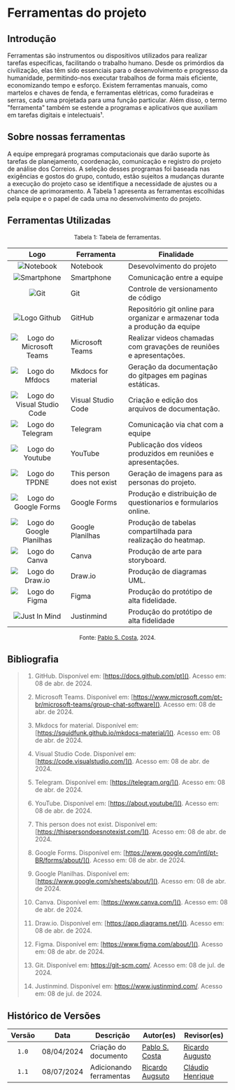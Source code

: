 # Ferramentas do projeto

## Introdução

Ferramentas são instrumentos ou dispositivos utilizados para realizar tarefas específicas, facilitando o trabalho humano. Desde os primórdios da civilização, elas têm sido essenciais para o desenvolvimento e progresso da humanidade, permitindo-nos executar trabalhos de forma mais eficiente, economizando tempo e esforço. Existem ferramentas manuais, como martelos e chaves de fenda, e ferramentas elétricas, como furadeiras e serras, cada uma projetada para uma função particular. Além disso, o termo "ferramenta" também se estende a programas e aplicativos que auxiliam em tarefas digitais e intelectuais¹.

## Sobre nossas ferramentas

A equipe empregará programas computacionais que darão suporte às tarefas de planejamento, coordenação, comunicação e registro do projeto de análise dos Correios. A seleção desses programas foi baseada nas exigências e gostos do grupo, contudo, estão sujeitos a mudanças durante a execução do projeto caso se identifique a necessidade de ajustes ou a chance de aprimoramento. A Tabela 1 apresenta as ferramentas escolhidas pela equipe e o papel de cada uma no desenvolvimento do projeto.

## Ferramentas Utilizadas

<font size="2"><p style="text-align: center">Tabela 1: Tabela de ferramentas.</p></font>

<center class="img_ferramentas">

| Logo | Ferramenta | Finalidade |
| :--: | ---------- | ---------- |
| ![Notebook](../assets/ferramentas/notebook.jpg) | Notebook | Desevolvimento do projeto|
| ![Smartphone](../assets/ferramentas/celular.jpg) | Smartphone | Comunicação entre a equipe |
| ![Git](../assets/ferramentas/git.png) | Git | Controle de versionamento de código |
| ![Logo Github](../assets/ferramentas/github.png) | GitHub | Repositório git online para organizar e armazenar toda a produção da equipe |
| ![Logo do Microsoft Teams](../assets/ferramentas/teams.png) | Microsoft Teams | Realizar videos chamadas com gravações de reuniões e apresentações. |
| ![Logo do Mfdocs](../assets/ferramentas/mkdocs.svg) | Mkdocs for material | Geração da documentação do gitpages em paginas estáticas. |
| ![Logo do Visual Studio Code](../assets/ferramentas/vscode.png) | Visual Studio Code | Criação e edição dos arquivos de documentação. |
| ![Logo do Telegram](../assets/ferramentas/telegram.png) | Telegram | Comunicação via chat com a equipe |
| ![Logo do Youtube](../assets/ferramentas/youtube.png) | YouTube | Publicação dos vídeos produzidos em reuniões e apresentações. |
| ![Logo do TPDNE](../assets/ferramentas/personnotexist.jpg) | This person does not exist | Geração de imagens para as personas do projeto. |
| ![Logo do Google Forms](../assets/ferramentas/forms.svg) | Google Forms | Produção e distribuição de questionarios e formularios online. |
| ![Logo do Google Planilhas](../assets/ferramentas/sheets.svg) | Google Planilhas | Produção de tabelas compartilhada para realização do heatmap. |
| ![Logo do Canva](../assets/ferramentas/canva.png) | Canva | Produção de arte para storyboard. |
| ![Logo do Draw.io](../assets/ferramentas/drawio.png) | Draw.io | Produção de diagramas UML. |
| ![Logo do Figma](../assets/ferramentas/figma.png) | Figma | Produção do protótipo de alta fidelidade. |
| ![Just In Mind](../assets/ferramentas/justinmind.png) | Justinmind | Produção do protótipo de alta fidelidade |

</center>

<font size="2"><p style="text-align: center">Fonte: [Pablo S. Costa](https://github.com/pabloheika), 2024.</p></font>

## Bibliografia

> 1. GitHub. Disponível em: [https://docs.github.com/pt](). Acesso em: 08 de abr. de 2024.
>
> 2. Microsoft Teams. Disponível em: [https://www.microsoft.com/pt-br/microsoft-teams/group-chat-software](). Acesso em: 08 de abr. de 2024.
>
> 3. Mkdocs for material. Disponível em: [https://squidfunk.github.io/mkdocs-material/](). Acesso em: 08 de abr. de 2024.
>
> 4. Visual Studio Code. Disponível em: [https://code.visualstudio.com/](). Acesso em: 08 de abr. de 2024.
>
> 5. Telegram. Disponível em: [https://telegram.org/](). Acesso em: 08 de abr. de 2024.
>
> 6. YouTube. Disponível em: [https://about.youtube/](). Acesso em: 08 de abr. de 2024.
>
> 7. This person does not exist. Disponível em: [https://thispersondoesnotexist.com/](). Acesso em: 08 de abr. de 2024.
>
> 8. Google Forms. Disponível em: [https://www.google.com/intl/pt-BR/forms/about/](). Acesso em: 08 de abr. de 2024.
>
> 9. Google Planilhas. Disponível em: [https://www.google.com/sheets/about/](). Acesso em: 08 de abr. de 2024.
>
> 10. Canva. Disponível em: [https://www.canva.com/](). Acesso em: 08 de abr. de 2024.
> 
> 11. Draw.io. Disponível em: [https://app.diagrams.net/](). Acesso em: 08 de abr. de 2024.
>
> 12. Figma. Disponível em: [https://www.figma.com/about/](). Acesso em: 08 de abr. de 2024.
>
> 13. Git. Disponível em: <https://git-scm.com/>. Acesso em: 08 de jul. de 2024.
>
> 14. Justinmind. Disponível em: <https://www.justinmind.com/>. Acesso em: 08 de jul. de 2024.

## Histórico de Versões

| Versão | Data | Descrição | Autor(es) | Revisor(es) |
| :------: | :--------: | -------------------- | ----------------------------------------------- | ----------- |
| `1.0`  | 08/04/2024 | Criação do documento | [Pablo S. Costa](https://github.com/pabloheika) | [Ricardo Augusto](https://www.github.com/avmricardo) |  
| `1.1` | 08/07/2024 | Adicionando ferramentas | [Ricardo Augsuto](https://www.github.com/avmricardo) | [Cláudio Henrique][ClaudioGH] |

[ClaudioGH]: https://github.com/claudiohsc
[EliasGH]: https://github.com/EliasOliver21
[GabrielBGH]: https://github.com/Bertolazi
[GabrielFGH]: https://github.com/MMcLovin
[PabloGH]: https://github.com/pabloheika
[RicardoGH]: https://www.github.com/avmricardo

